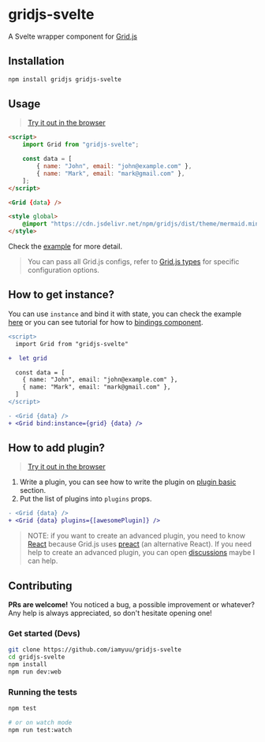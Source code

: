 # gridjs-svelte

A Svelte wrapper component for [Grid.js](https://gridjs.io)

## Installation

```bash
npm install gridjs gridjs-svelte
```

## Usage

> [Try it out in the browser](https://svelte.dev/repl/9a066ccf55f54173bf5c6c8042142566)

```html
<script>
	import Grid from "gridjs-svelte";

	const data = [
		{ name: "John", email: "john@example.com" },
		{ name: "Mark", email: "mark@gmail.com" },
	];
</script>

<Grid {data} />

<style global>
	@import "https://cdn.jsdelivr.net/npm/gridjs/dist/theme/mermaid.min.css";
</style>
```

Check the [example](https://github.com/iamyuu/gridjs-svelte/blob/main/src/routes/index.svelte) for more detail.

> You can pass all Grid.js configs, refer to [Grid.js types](https://github.com/grid-js/gridjs/blob/master/src/config.ts) for specific configuration options.

## How to get instance?

You can use `instance` and bind it with state, you can check the example [here](https://svelte.dev/repl/c779df2be3d64008b3b83fbd091df429?version=3.38.0) or you can see tutorial for how to [bindings component](https://svelte.dev/tutorial/component-bindings).

```diff
<script>
  import Grid from "gridjs-svelte"

+  let grid

  const data = [
    { name: "John", email: "john@example.com" },
    { name: "Mark", email: "mark@gmail.com" },
  ]
</script>

- <Grid {data} />
+ <Grid bind:instance={grid} {data} />
```

## How to add plugin?

> [Try it out in the browser](https://svelte.dev/repl/9a066ccf55f54173bf5c6c8042142566?version=3.38.0)

1. Write a plugin, you can see how to write the plugin on [plugin basic](https://gridjs.io/docs/plugin/writing-plugin) section.
2. Put the list of plugins into `plugins` props.

```diff
- <Grid {data} />
+ <Grid {data} plugins={[awesomePlugin]} />
```

> NOTE: if you want to create an advanced plugin, you need to know [React](https://reactjs.org) because Grid.js uses [preact](https://preactjs.com) (an alternative React). If you need help to create an advanced plugin, you can open [discussions](https://github.com/iamyuu/gridjs-svelte/discussions/new) maybe I can help.

## Contributing

**PRs are welcome!**
You noticed a bug, a possible improvement or whatever?
Any help is always appreciated, so don't hesitate opening one!

### Get started (Devs)

```bash
git clone https://github.com/iamyuu/gridjs-svelte
cd gridjs-svelte
npm install
npm run dev:web
```

### Running the tests

```bash
npm test

# or on watch mode
npm run test:watch
```
